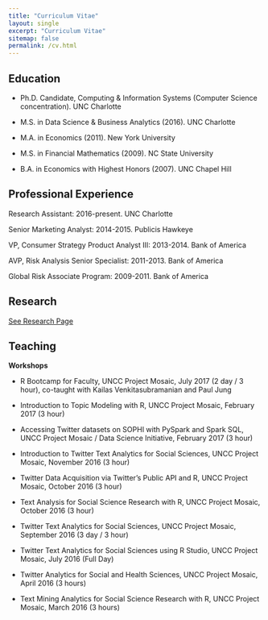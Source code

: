 ```yaml
---
title: "Curriculum Vitae"
layout: single
excerpt: "Curriculum Vitae"
sitemap: false
permalink: /cv.html
---
```


## Education

* Ph.D. Candidate, Computing & Information Systems (Computer Science concentration). UNC Charlotte

* M.S. in Data Science & Business Analytics (2016). UNC Charlotte

* M.A. in Economics (2011). New York University

* M.S. in Financial Mathematics (2009). NC State University

* B.A. in Economics with Highest Honors (2007). UNC Chapel Hill

## Professional Experience

Research Assistant: 2016-present. UNC Charlotte

Senior Marketing Analyst: 2014-2015. Publicis Hawkeye

VP, Consumer Strategy Product Analyst III: 2013-2014. Bank of America

AVP, Risk Analysis Senior Specialist: 2011-2013. Bank of America

Global Risk Associate Program: 2009-2011. Bank of America

## Research

[See Research Page](/research.html)

## Teaching

**Workshops**

* R Bootcamp for Faculty, UNCC Project Mosaic, July 2017 (2 day / 3 hour), co-taught with Kailas Venkitasubramanian and Paul Jung

* Introduction to Topic Modeling with R, UNCC Project Mosaic, February 2017 (3 hour)

* Accessing Twitter datasets on SOPHI with PySpark and Spark SQL, UNCC Project Mosaic / Data Science Initiative, February 2017 (3 hour)

* Introduction to Twitter Text Analytics for Social Sciences, UNCC Project Mosaic, November 2016 (3 hour)

* Twitter Data Acquisition via Twitter’s Public API and R, UNCC Project Mosaic, October 2016 (3 hour)

* Text Analysis for Social Science Research with R, UNCC Project Mosaic, October 2016 (3 hour)

* Twitter Text Analytics for Social Sciences, UNCC Project Mosaic, September 2016 (3 day / 3 hour)

* Twitter Text Analytics for Social Sciences using R Studio, UNCC Project Mosaic, July 2016 (Full Day)

* Twitter Analytics for Social and Health Sciences, UNCC Project Mosaic, April 2016 (3 hours)

* Text Mining Analytics for Social Science Research with R, UNCC Project Mosaic, March 2016 (3 hours)